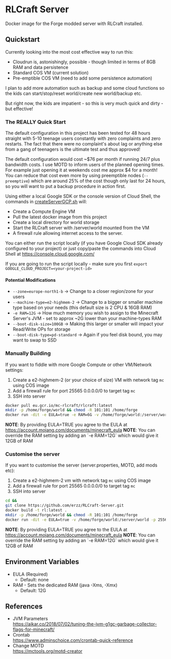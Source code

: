 # RLCraft Server

Docker image for the Forge modded server with RLCraft installed.

## Quickstart

Currently looking into the most cost effective way to run this:

* Cloudrun is, astonishingly, possible - though limited in terms of 8GB RAM and data persistence
* Standard COS VM (current solution)
* Pre-emptible COS VM (need to add some persistence automation)

I plan to add more automation such as backup and some cloud functions so the kids can start/stop/reset world/create new world/backup etc. 

But right now, the kids are impatient - so this is very much quick and dirty - but effective!

### The REALLY Quick Start

The default configuration in this project has been tested for 48 hours straight with 5-10 teenage users constantly with zero complaints and zero restarts. The fact that there were no complaint's about lag or anything else from a gang of teenagers is the ultimate test and thus approved!

The default configuration would cost ~$76 per month if running 24/7 plus bandwidth costs. I use MOTD to inform users of the planned opening times. For example just opening it at weekends cost me approx $4 for a month! You can reduce that cost even more by using preemptible nodes (`--preemptive`) which are around 25% of the cost though only last for 24 hours, so you will want to put a backup procedure in action first.

Using either a local Google SDK or the console version of Cloud Shell, the commands in [createServerGCP.sh](createServerGCP.sh) will:

* Create a Compute Engine VM
* Pull the latest docker image from this project
* Create a local directory for world storage
* Start the RLCraft server with /server/world mounted from the VM
* A firewall rule allowing internet access to the server.

You can either run the script locally (if you have Google Cloud SDK already configured to your project) or just copy/paste the commands into Cloud Shell at https://console.cloud.google.com/

If you are going to run the script locally - make sure you first `export GOOGLE_CLOUD_PROJECT=<your-project-id>`

#### Potential Modifications

* `--zone=europe-north1-b` -> Change to a closer region/zone for your users
* `--machine-type=e2-highmem-2` -> Change to a bigger or smaller machine type based on your needs (this default size is 2 CPU & 16GB RAM)
* `-e RAM=12G` -> How much memory you wish to assign to the Minecraft Server's JVM - set to approx ~2G lower than your machine-types RAM
* `--boot-disk-size=100GB` -> Making this larger or smaller will impact your Read/Write OPs for storage
* `--boot-disk-type=pd-standard` -> Again if you feel disk bound, you may want to swap to SSD

### Manually Building

If you want to fiddle with more Google Compute or other VM/Network settings:

1. Create a e2-highmem-2 (or your choice of size) VM with network tag `mc` using COS image
1. Add a firewall rule for port 25565 0.0.0.0/0 to target tag `mc`
1. SSH into server
```bash
docker pull eu.gcr.io/mc-rlcraft/rlcraft:latest
mkdir -p /home/forge/world && chmod -R 101:101 /home/forge
docker run -dit -e EULA=true -e RAM=6G -v /home/forge/world:/server/world -p 25565:25565 eu.gcr.io/mc-rlcraft/rlcraft:latest
```
**NOTE**: By providing EULA=TRUE you agree to the EULA at https://account.mojang.com/documents/minecraft_eula
**NOTE**: You can override the RAM setting by adding an ´-e RAM=12G` which would give it 12GB of RAM

### Customise the server

If you want to customise the server (server.properties, MOTD, add mods etc):

1. Create a e2-highmem-2 vm with network tag `mc` using COS image
1. Add a firewall rule for port 25565 0.0.0.0/0 to target tag `mc`
1. SSH into server
```bash
cd &&
git clone https://github.com/erzz/RLCraft-Server.git
docker build -t rl:latest .
mkdir -p /home/forge/world && chmod -R 101:101 /home/forge
docker run -dit -e EULA=true -v /home/forge/world:/server/world -p 25565:25565 rl:latest
```
**NOTE**: By providing EULA=TRUE you agree to the EULA at https://account.mojang.com/documents/minecraft_eula
**NOTE**: You can override the RAM setting by adding an ´-e RAM=12G` which would give it 12GB of RAM

## Environment Variables
- EULA (Required)
  - Default: none
- RAM - Sets the dedicated RAM (java -Xms, -Xmx)
  - Default: 12G

## References
- JVM Parameters<br>
  https://aikar.co/2018/07/02/tuning-the-jvm-g1gc-garbage-collector-flags-for-minecraft/
- Crontab<br>
  https://www.adminschoice.com/crontab-quick-reference
- Change MOTD<br>
  https://mctools.org/motd-creator
